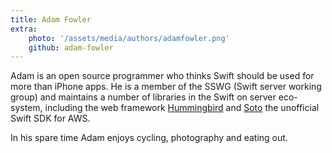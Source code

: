 ```yaml
---
title: Adam Fowler
extra:
    photo: '/assets/media/authors/adamfowler.png'
    github: adam-fowler
---
```


Adam is an open source programmer who thinks Swift should be used for more than iPhone apps. He is a member of the SSWG (Swift server working group) and maintains a number of libraries in the Swift on server eco-system, including the web framework [Hummingbird](https://hummingbird.codes) and [Soto](https://github.com/soto-project/soto) the unofficial Swift SDK for AWS.

In his spare time Adam enjoys cycling, photography and eating out.